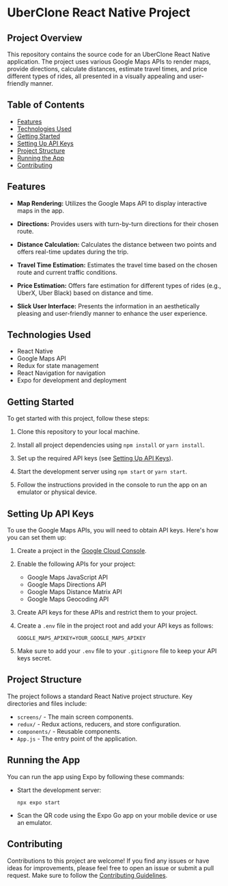 # UberClone React Native Project

## Project Overview

This repository contains the source code for an UberClone React Native application. The project uses various Google Maps APIs to render maps, provide directions, calculate distances, estimate travel times, and price different types of rides, all presented in a visually appealing and user-friendly manner.

## Table of Contents

- [Features](#features)
- [Technologies Used](#technologies-used)
- [Getting Started](#getting-started)
- [Setting Up API Keys](#setting-up-api-keys)
- [Project Structure](#project-structure)
- [Running the App](#running-the-app)
- [Contributing](#contributing)

## Features

- **Map Rendering:** Utilizes the Google Maps API to display interactive maps in the app.

- **Directions:** Provides users with turn-by-turn directions for their chosen route.

- **Distance Calculation:** Calculates the distance between two points and offers real-time updates during the trip.

- **Travel Time Estimation:** Estimates the travel time based on the chosen route and current traffic conditions.

- **Price Estimation:** Offers fare estimation for different types of rides (e.g., UberX, Uber Black) based on distance and time.

- **Slick User Interface:** Presents the information in an aesthetically pleasing and user-friendly manner to enhance the user experience.

## Technologies Used

- React Native
- Google Maps API
- Redux for state management
- React Navigation for navigation
- Expo for development and deployment

## Getting Started

To get started with this project, follow these steps:

1. Clone this repository to your local machine.

2. Install all project dependencies using `npm install` or `yarn install`.

3. Set up the required API keys (see [Setting Up API Keys](#setting-up-api-keys)).

4. Start the development server using `npm start` or `yarn start`.

5. Follow the instructions provided in the console to run the app on an emulator or physical device.

## Setting Up API Keys

To use the Google Maps APIs, you will need to obtain API keys. Here's how you can set them up:

1. Create a project in the [Google Cloud Console](https://console.cloud.google.com/).

2. Enable the following APIs for your project:
   - Google Maps JavaScript API
   - Google Maps Directions API
   - Google Maps Distance Matrix API
   - Google Maps Geocoding API

3. Create API keys for these APIs and restrict them to your project.

4. Create a `.env` file in the project root and add your API keys as follows:
   ```env
   GOOGLE_MAPS_APIKEY=YOUR_GOOGLE_MAPS_APIKEY
   ```

5. Make sure to add your `.env` file to your `.gitignore` file to keep your API keys secret.

## Project Structure

The project follows a standard React Native project structure. Key directories and files include:

- `screens/` - The main screen components.
- `redux/` - Redux actions, reducers, and store configuration.
- `components/` - Reusable components.
- `App.js` - The entry point of the application.

## Running the App

You can run the app using Expo by following these commands:

- Start the development server:
  ```
  npx expo start
  ```

- Scan the QR code using the Expo Go app on your mobile device or use an emulator.

## Contributing

Contributions to this project are welcome! If you find any issues or have ideas for improvements, please feel free to open an issue or submit a pull request. Make sure to follow the [Contributing Guidelines](CONTRIBUTING.md).
